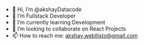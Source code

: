 - 👋 Hi, I’m @akshayDatacode
- 👀 I’m Fullstack Developer
- 🌱 I’m currently learning Development
- 💞️ I’m looking to collaborate on React Projects
- 📫 How to reach me: akshay.webllisto@gmail.com

<!---
akshayDatacode/akshayDatacode is a ✨ special ✨ repository because its `README.md` (this file) appears on your GitHub profile.
You can click the Preview link to take a look at your changes.
--->
